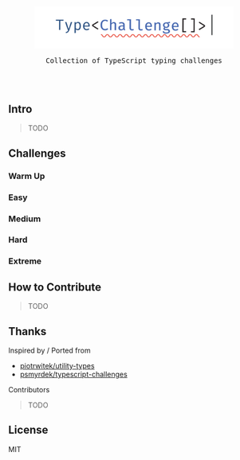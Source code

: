 <p align='center'>
<img src='./screenshots/logo.svg' width='400'/>
</p>

<pre align='center'>
Collection of TypeScript typing challenges
</pre>

<br>
<br>

## Intro

> TODO

## Challenges

### Warm Up

### Easy

### Medium

### Hard

### Extreme

## How to Contribute

> TODO

## Thanks

Inspired by / Ported from

- [piotrwitek/utility-types](https://github.com/piotrwitek/utility-types)
- [psmyrdek/typescript-challenges](https://github.com/psmyrdek/typescript-challenges)

Contributors

> TODO


## License

MIT